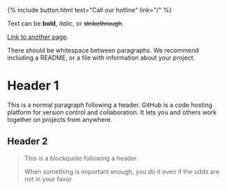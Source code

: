 ---
---

{% include button.html text="Call our hotline" link="/" %}

Text can be **bold**, _italic_, or ~~strikethrough~~.

[Link to another page](/).

There should be whitespace between paragraphs. We recommend including a README, or a file with information about your project.

# Header 1

This is a normal paragraph following a header. GitHub is a code hosting platform for version control and collaboration. It lets you and others work together on projects from anywhere.

## Header 2

> This is a blockquote following a header.
>
> When something is important enough, you do it even if the odds are not in your favor.
